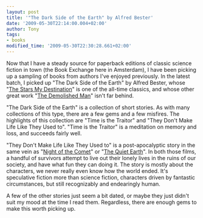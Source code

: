 ```yaml
---
layout: post
title: '"The Dark Side of the Earth" by Alfred Bester'
date: '2009-05-30T22:14:00.004+02:00'
author: Tony
tags:
- books
modified_time: '2009-05-30T22:30:28.661+02:00'
---
```


Now that I have a steady source for paperback editions of classic science
fiction in town (the Book Exchange here in Amsterdam), I have been picking up a
sampling of books from authors I've enjoyed previously. In the latest batch, I
picked up "The Dark Side of the Earth" by Alfred Bester, whose "[The
Stars My Destination](/2007-08-26-review-stars-my-destination)" is one of the all-time classics, and whose other great
work "[The
Demolished Man](/2007-08-23-review-demolished-man)" isn't far behind.

"The Dark Side of the Earth" is a collection of short stories. As with many
collections of this type, there are a few gems and a few misfires. The
highlights of this collection are "Time is the Traitor" and "They Don't Make
Life Like They Used to". "Time is the Traitor" is a meditation on memory and
loss, and succeeds fairly well.

"They Don't Make Life Like They Used to" is a post-apocalyptic story in the same
vein as "[Night of
the Comet](http://www.imdb.com/title/tt0087799/)" or "[The Quiet Earth](http://www.imdb.com/title/tt0089869/)". In both those
films, a handful of survivors attempt to live out their lonely lives in the
ruins of our society, and have what fun they can doing it. The story is mostly
about the characters, we never really even know how the world ended. It's
speculative fiction more than science fiction, characters driven by fantastic
circumstances, but still recognizably and endearingly human.

A few of the other stories just seem a bit dated, or maybe they just didn't suit
my mood at the time I read them. Regardless, there are enough gems to make this
worth picking up.